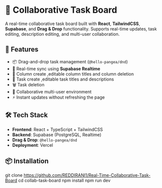 # 🧩 Collaborative Task Board

A real-time collaborative task board built with **React**, **TailwindCSS**, **Supabase**, and **Drag & Drop** functionality. Supports real-time updates, task editing, description editing, and multi-user collaboration.


## 🚀 Features

- 📦 Drag-and-drop task management (`@hello-pangea/dnd`)
- 🔁 Real-time sync using **Supabase Realtime**
- 📝 Column create ,editable column titles and column deletion
- 📝 Task create ,editable task titles and descriptions
- 🗑️ Task deletion
- 👥 Collaborative multi-user environment
- ⚡ Instant updates without refreshing the page



## 🛠️ Tech Stack

- **Frontend**: React + TypeScript + TailwindCSS
- **Backend**: Supabase (PostgreSQL, Realtime)
- **Drag & Drop**: `@hello-pangea/dnd`
- **Deployment**: Vercel 


## 📦 Installation

git clone https://github.com/REDDIRANI1/Real-Time-Collaborative-Task-Board
cd collab-task-board
npm install
npm run dev